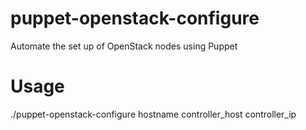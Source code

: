 puppet-openstack-configure
==========================

Automate the set up of OpenStack nodes using Puppet

Usage
=====

./puppet-openstack-configure hostname controller_host controller_ip

